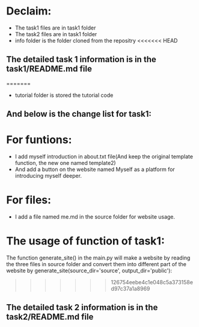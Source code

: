 # Declaim:
- The task1 files are in task1 folder
- The task2 files are in task1 folder
- info folder is the folder cloned from the repositry
<<<<<<< HEAD

## The detailed task 1 information is in the task1/README.md file 
=======
- tutorial folder is stored the tutorial code

## And below is the change list for task1:
# For funtions:
- I add myself introduction in about.txt file(And keep the original template function, the new one named template2)
- And add a button on the website named Myself as a platform for introducing myself deeper.
# For files:
- I add a file named me.md in the source folder for website usage.

# The usage of function of task1:
The function generate_site() in the main.py will make a website by reading the three files in source folder and convert them into different part of the website by  generate_site(source_dir='source', output_dir='public'):

>>>>>>> 126754eebe4c1e048c5a373158ed97c37a1a8969
## The detailed task 2 information is in the task2/README.md file 

